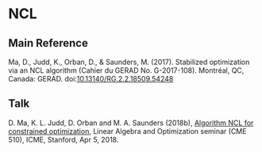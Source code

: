 # NCL

## Main Reference

Ma, D., Judd, K., Orban, D., & Saunders, M. (2017). Stabilized optimization via an NCL algorithm (Cahier du GERAD No. G-2017-108). Montréal, QC, Canada: GERAD. doi:[10.13140/RG.2.2.18509.54248](http://dx.doi.org/10.13140/RG.2.2.18509.54248)

## Talk

D. Ma, K. L. Judd, D. Orban and M. A. Saunders (2018b), [Algorithm NCL for constrained optimization](http://stanford.edu/group/SOL/talks/18icme.pdf), Linear Algebra and Optimization seminar (CME 510), ICME, Stanford, Apr 5, 2018.
